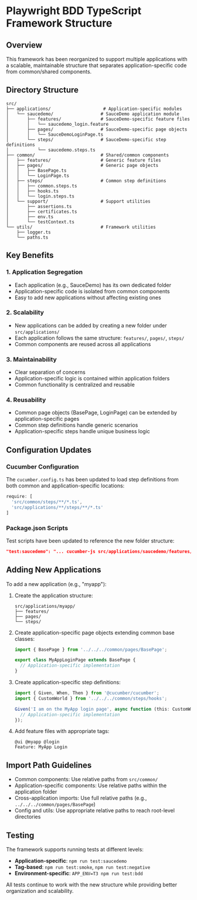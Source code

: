 # Playwright BDD TypeScript Framework Structure

## Overview
This framework has been reorganized to support multiple applications with a scalable, maintainable structure that separates application-specific code from common/shared components.

## Directory Structure

```
src/
├── applications/                    # Application-specific modules
│   └── saucedemo/                  # SauceDemo application module
│       ├── features/               # SauceDemo-specific feature files
│       │   └── saucedemo_login.feature
│       ├── pages/                  # SauceDemo-specific page objects
│       │   └── SauceDemoLoginPage.ts
│       └── steps/                  # SauceDemo-specific step definitions
│           └── saucedemo.steps.ts
├── common/                         # Shared/common components
│   ├── features/                   # Generic feature files
│   ├── pages/                      # Generic page objects
│   │   ├── BasePage.ts
│   │   └── LoginPage.ts
│   ├── steps/                      # Common step definitions
│   │   ├── common.steps.ts
│   │   ├── hooks.ts
│   │   └── login.steps.ts
│   └── support/                    # Support utilities
│       ├── assertions.ts
│       ├── certificates.ts
│       ├── env.ts
│       └── testContext.ts
└── utils/                          # Framework utilities
    ├── logger.ts
    └── paths.ts
```

## Key Benefits

### 1. Application Segregation
- Each application (e.g., SauceDemo) has its own dedicated folder
- Application-specific code is isolated from common components
- Easy to add new applications without affecting existing ones

### 2. Scalability
- New applications can be added by creating a new folder under `src/applications/`
- Each application follows the same structure: `features/`, `pages/`, `steps/`
- Common components are reused across all applications

### 3. Maintainability
- Clear separation of concerns
- Application-specific logic is contained within application folders
- Common functionality is centralized and reusable

### 4. Reusability
- Common page objects (BasePage, LoginPage) can be extended by application-specific pages
- Common step definitions handle generic scenarios
- Application-specific steps handle unique business logic

## Configuration Updates

### Cucumber Configuration
The `cucumber.config.ts` has been updated to load step definitions from both common and application-specific locations:

```typescript
require: [
  'src/common/steps/**/*.ts',
  'src/applications/**/steps/**/*.ts'
]
```

### Package.json Scripts
Test scripts have been updated to reference the new folder structure:

```json
"test:saucedemo": "... cucumber-js src/applications/saucedemo/features/saucedemo_login.feature --require 'dist/src/common/steps/**/*.js' --require 'dist/src/applications/**/steps/**/*.js' ..."
```

## Adding New Applications

To add a new application (e.g., "myapp"):

1. Create the application structure:
   ```
   src/applications/myapp/
   ├── features/
   ├── pages/
   └── steps/
   ```

2. Create application-specific page objects extending common base classes:
   ```typescript
   import { BasePage } from '../../../common/pages/BasePage';
   
   export class MyAppLoginPage extends BasePage {
     // Application-specific implementation
   }
   ```

3. Create application-specific step definitions:
   ```typescript
   import { Given, When, Then } from '@cucumber/cucumber';
   import { CustomWorld } from '../../../common/steps/hooks';
   
   Given('I am on the MyApp login page', async function (this: CustomWorld) {
     // Application-specific implementation
   });
   ```

4. Add feature files with appropriate tags:
   ```gherkin
   @ui @myapp @login
   Feature: MyApp Login
   ```

## Import Path Guidelines

- Common components: Use relative paths from `src/common/`
- Application-specific components: Use relative paths within the application folder
- Cross-application imports: Use full relative paths (e.g., `../../../common/pages/BasePage`)
- Config and utils: Use appropriate relative paths to reach root-level directories

## Testing

The framework supports running tests at different levels:

- **Application-specific**: `npm run test:saucedemo`
- **Tag-based**: `npm run test:smoke`, `npm run test:negative`
- **Environment-specific**: `APP_ENV=T3 npm run test:bdd`

All tests continue to work with the new structure while providing better organization and scalability.